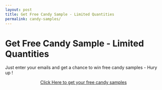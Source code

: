 ```yaml
---
layout: post
title: Get Free Candy Sample - Limited Quantities
permalink: candy-samples/
---
```


<div class="jumbotron">
  <h1>Get Free Candy Sample - Limited Quantities</h1>
  <p>Just enter your emails and get a chance to win free candy samples - Hury up !</p>
<center><a class="btn btn-primary btn-lg" href="http://chlcotrk.com/mt/y24443a4b4t233t224q2u234/" role="button">Click Here to get your free candy samples</a><br/>
</div>
